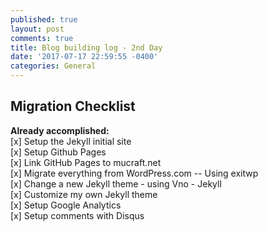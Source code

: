 ```yaml
---
published: true
layout: post
comments: true
title: Blog building log - 2nd Day
date: '2017-07-17 22:59:55 -0400'
categories: General
---
```



## Migration Checklist

**Already accomplished:** <br>
[x] Setup the Jekyll initial site <br>
[x] Setup Github Pages <br>
[x] Link GitHub Pages to mucraft.net <br>
[x] Migrate everything from WordPress.com  --  Using exitwp <br>
[x] Change a new Jekyll theme - using Vno - Jekyll<br>
[x] Customize my own Jekyll theme <br>
[x] Setup Google Analytics <br>
[x] Setup comments with Disqus <br>
 <br>

